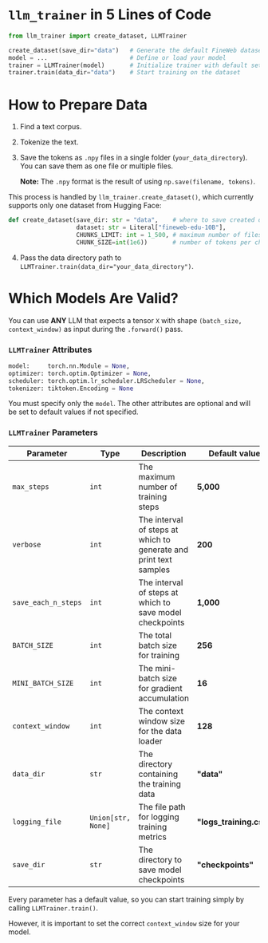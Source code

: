 # `llm_trainer` in 5 Lines of Code

```python
from llm_trainer import create_dataset, LLMTrainer

create_dataset(save_dir="data")   # Generate the default FineWeb dataset
model = ...                       # Define or load your model
trainer = LLMTrainer(model)       # Initialize trainer with default settings
trainer.train(data_dir="data")    # Start training on the dataset
```

# How to Prepare Data

1. Find a text corpus.
2. Tokenize the text.
3. Save the tokens as `.npy` files in a single folder (`your_data_directory`). You can save them as one file or multiple files.

   **Note:** The `.npy` format is the result of using `np.save(filename, tokens)`.

This process is handled by `llm_trainer.create_dataset()`, which currently supports only one dataset from Hugging Face:

```python
def create_dataset(save_dir: str = "data",    # where to save created dataset
                   dataset: str = Literal["fineweb-edu-10B"],
                   CHUNKS_LIMIT: int = 1_500, # maximum number of files (chunks) with tokens to create
                   CHUNK_SIZE=int(1e6))       # number of tokens per chunk
```

4. Pass the data directory path to `LLMTrainer.train(data_dir="your_data_directory")`.

# Which Models Are Valid?

You can use **ANY** LLM that expects a tensor `X` with shape `(batch_size, context_window)` as input during the `.forward()` pass.

### `LLMTrainer` Attributes

```python
model:     torch.nn.Module = None,
optimizer: torch.optim.Optimizer = None,
scheduler: torch.optim.lr_scheduler.LRScheduler = None,
tokenizer: tiktoken.Encoding = None
```

You must specify only the `model`. The other attributes are optional and will be set to default values if not specified.

### `LLMTrainer` Parameters

| Parameter            | Type           | Description | Default value
|----------------------|---------------|-------------|---------------|
| `max_steps`         | `int` | The maximum number of training steps | **5,000** |
| `verbose`           | `int` | The interval of steps at which to generate and print text samples | **200** |
| `save_each_n_steps` | `int` | The interval of steps at which to save model checkpoints | **1,000** |
| `BATCH_SIZE`        | `int` | The total batch size for training | **256** |
| `MINI_BATCH_SIZE`   | `int` | The mini-batch size for gradient accumulation | **16** |
| `context_window`    | `int` | The context window size for the data loader | **128** |
| `data_dir`         | `str` | The directory containing the training data | **"data"** |
| `logging_file`      | `Union[str, None]` | The file path for logging training metrics | **"logs_training.csv"** |
| `save_dir`         | `str` | The directory to save model checkpoints | **"checkpoints"** |



Every parameter has a default value, so you can start training simply by calling `LLMTrainer.train()`.

However, it is important to set the correct `context_window` size for your model.
